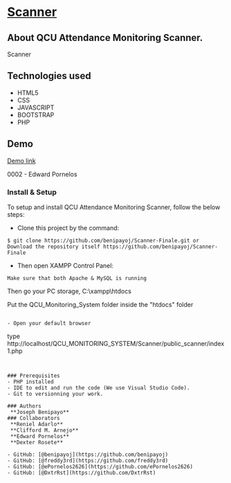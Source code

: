 <p align="center"><a href="https://scanner-qr.qcu-fms.site/" target="_blank"><h1>Scanner</h1></a></p>

## About QCU Attendance Monitoring Scanner.

Scanner 

## Technologies used 
- HTML5
- CSS
- JAVASCRIPT
- BOOTSTRAP
- PHP


## Demo
<a href="https://scanner-try.qcu-fms.site/">Demo link</a> 

0002 - Edward Pornelos

### Install & Setup

To setup and install QCU Attendance Monitoring Scanner, follow the below steps:
- Clone this project by the command: 

```
$ git clone https://github.com/benipayoj/Scanner-Finale.git or Download the repository itself https://github.com/benipayoj/Scanner-Finale
```

- Then open XAMPP Control Panel:

```
Make sure that both Apache & MySQL is running
```

Then go your PC storage, C:\xampp\htdocs 

Put the QCU_Monitoring_System folder inside the "htdocs" folder

```

- Open your default browser 

```
type http://localhost/QCU_MONITORING_SYSTEM/Scanner/public_scanner/index1.php
```


### Prerequisites
- PHP installed
- IDE to edit and run the code (We use Visual Studio Code).
- Git to versionning your work.

### Authors
 **Joseph Benipayo**
### Collaborators 
 **Reniel Adarlo**
 **Clifford M. Arnejo**
 **Edward Pornelos**
 **Dexter Rosete**

- GitHub: [@benipayoj](https://github.com/benipayoj)
- GitHub: [@freddy3rd](https://github.com/freddy3rd)
- GitHub: [@ePornelos2626](https://github.com/ePornelos2626)
- GitHub: [@DxtrRst](https://github.com/DxtrRst)



